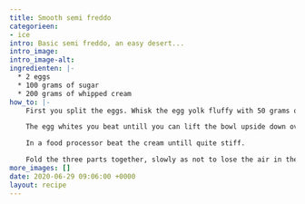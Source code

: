 ```yaml
---
title: Smooth semi freddo
categorieen:
- ice
intro: Basic semi freddo, an easy desert...
intro_image:
intro_image-alt:
ingredienten: |-
  * 2 eggs
  * 100 grams of sugar
  * 200 grams of whipped cream
how_to: |-
    First you split the eggs. Whisk the egg yolk fluffy with 50 grams of sugar.

    The egg whites you beat untill you can lift the bowl upside down over your head without getting any of it on your head. Then whisk the remaining sugar through it.

    In a food processor beat the cream untill quite stiff.

    Fold the three parts together, slowly as not to lose the air in the cream and the eggs. Pour the mixture in a bowl and put in the freezer for about 4 hours, after that it is ready to serve... Enjoy.
more_images: []
date: 2020-06-29 09:06:00 +0000
layout: recipe
---
```

